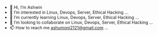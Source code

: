 - 👋 Hi, I’m Ashwin
- 👀 I’m interested in Linux, Devops, Server, Ethical Hacking ...
- 🌱 I’m currently learning Linux, Devops, Server, Ethical Hacking ...
- 💞️ I’m looking to collaborate on Linux, Devops, Server, Ethical Hacking ...
- 📫 How to reach me ashumoni2121@gmail.com ...

